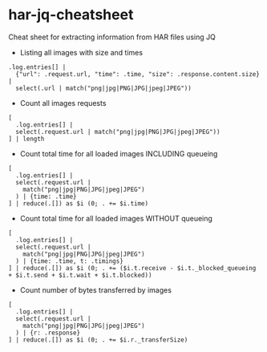# har-jq-cheatsheet
Cheat sheet for extracting information from HAR files using JQ

* Listing all images with size and times
```jq
.log.entries[] | 
  {"url": .request.url, "time": .time, "size": .response.content.size} | 
  select(.url | match("png|jpg|PNG|JPG|jpeg|JPEG"))
```
* Count all images requests

```jq
[
  .log.entries[] | 
  select(.request.url | match("png|jpg|PNG|JPG|jpeg|JPEG"))
] | length
```
* Count total time for all loaded images INCLUDING queueing
```jq
[
  .log.entries[] | 
  select(.request.url |
    match("png|jpg|PNG|JPG|jpeg|JPEG")
  ) | {time: .time}
] | reduce(.[]) as $i (0; . += $i.time)
```

* Count total time for all loaded images WITHOUT queueing
```jq
[
  .log.entries[] |
  select(.request.url |
    match("png|jpg|PNG|JPG|jpeg|JPEG")
  ) | {time: .time, t: .timings} 
] | reduce(.[]) as $i (0; . += ($i.t.receive - $i.t._blocked_queueing + $i.t.send + $i.t.wait + $i.t.blocked))
```
* Count number of bytes transferred by images
```jq
[
  .log.entries[] |
  select(.request.url |
    match("png|jpg|PNG|JPG|jpeg|JPEG")
  ) | {r: .response} 
] | reduce(.[]) as $i (0; . += $i.r._transferSize)
```
